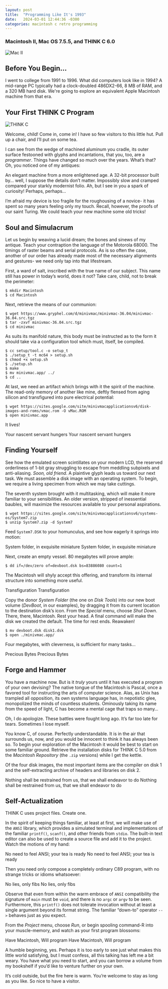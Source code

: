 ```yaml
---
layout: post
title:  "Programming Like It's 1993"
date:   2024-03-01 12:44:36 -0300
categories: macintosh c retro programming
---
```

### Macintosh II, Mac OS 7.5.5, and THINK C 6.0

![Mac II](/assets/img/dither_it_mac2.jpg "Mac II")

## Before You Begin...

I went to college from 1991 to 1996. What did computers look like in 1994? A mid-range PC typically had a clock-doubled 486DX2-66, 8 MB of RAM, and a 320 MB hard disk. We're going to explore an equivalent Apple Macintosh machine from that era.

## Your First THINK C Program

![THINK C](/assets/img/thinkc.gif "THINK C")

Welcome, child! Come in, come in! I have so few visitors to this little hut. Pull up a chair, and I’ll put on some tea.

I can see from the wedge of machined aluminum you cradle, its outer surface festooned with glyphs and incantations, that you, too, are a *programmer*. Things have changed so much over the years. What’s that? Oh, you noticed one of my antiques:

An elegant machine from a more enlightened age. A 32-bit processor built by… well, I suppose the details don’t matter. Impossibly slow and cramped compared your starkly modernist folio. Ah, but I see in you a spark of curiosity! Perhaps, perhaps…

I’m afraid my device is too fragile for the roughousing of a novice- it has spent so many years feeling only my touch. Recall, however, the proofs of our saint Turing. We could teach your new machine some old tricks!

## Soul and Simulacrum

Let us begin by weaving a lucid dream; the bones and sinews of my antique. Teach your contraption the language of the Motorola 68000. The timings of raster beams and serial protocols. As is so often the case, another of our order has already made most of the necessary alignments and gestures- we need only tap into that lifestream.

First, a ward of salt, inscribed with the true name of our subject. This name still has power in today’s world, does it not? Take care, child, not to break the perimeter:
```
$ mkdir Macintosh
$ cd Macintosh
```
Next, retrieve the means of our communion:
```
$ wget https://www.gryphel.com/d/minivmac/minivmac-36.04/minivmac-36.04.src.tgz
$ tar -zxvf minivmac-36.04.src.tgz
$ cd minivmac
```
As suits its manifold nature, this body must be instructed as to the form it should take via a configuration tool which must, itself, be compiled.
```
$ cc setup/tool.c -o setup_t
$ ./setup_t -t mc64 > setup.sh
$ chmod +x setup.sh
$ ./setup.sh
$ make
$ mv minivmac.app/ ../
$ cd ..
```
At last, we need an artifact which brings with it the spirit of the machine. The read-only memory of another like mine, deftly flensed from aging silicon and transfigured into pure electrical potential:
```
$ wget https://sites.google.com/site/minivmacapplicationsv6/disk-images-and-roms/vmac.rom -O vMac.ROM
$ open minivmac.app
```
It lives!

Your nascent servant hungers
Your nascent servant hungers

## Finding Yourself

See how the emulated screen scintillates on your modern LCD, the reserved orderliness of 1-bit gray struggling to escape from meddling subpixels and anti-aliasing. *Soon, old friend*. A plaintive glyph leads us toward our next task. We must assemble a disk image with an operating system. To begin, we require a living specimen from which we may take cuttings.

The seventh system brought with it multitasking, which will make it more familiar to your sensibilities. An older version, stripped of inessential baubles, will maximize the resources available to your personal aspirations.
```
$ wget https://sites.google.com/site/minivmacapplicationsv6/systems-os/System7.zip
$ unzip System7.zip -d System7
```
Feed `System7.DSK` to your homunculus, and see how eagerly it springs into motion:

System folder, in exquisite miniature
System folder, in exquisite miniature

Next, create an empty vessel. 80 megabytes will prove ample:
```
$ dd if=/dev/zero of=devboot.dsk bs=83886080 count=1
```
The Macintosh will shyly accept this offering, and transform its internal structure into something more useful.

Transfiguration
Transfiguration

Copy the donor *System Folder* (the one on *Disk Tools*) into our new boot volume (*DevBoot*, in our examples), by dragging it from its current location to the destination disk’s icon. From the *Special* menu, choose *Shut Down*. There, there, Macintosh. Rest your head. A final command will make the disk we created the default. The time for rest ends. Reawaken!
```
$ mv devboot.dsk disk1.dsk
$ open ./minivmac.app/
```
Four megabytes, with cleverness, is sufficient for many tasks…

Precious Bytes
Precious Bytes

## Forge and Hammer

You have a machine now. But is it *truly* yours until it has executed a program of your own devising? The native tongue of the Macintosh is Pascal, once a favored tool for instructing the arts of computer science. Alas, as Unix has trampled all opposition, its own systems language has, in nepotistic glee, monopolized the minds of countless students. Ominously taking its name from the speed of light, C has become a mental cage that traps so many…

Oh, I do apologize. These battles were fought long ago. It’s far too late for tears. Sometimes I lose myself.

You know C, of course. Perfectly understandable. It is in the air that surrounds us, now, and you would be innocent to think it has always been so. To begin your exploration of the Macintosh it would be best to start on some familiar ground. Retrieve the installation disks for THINK C 5.0 from the *Macintosh Repository* (the `.zip` versions) while I get the kettle.

Of the four disk images, the most important items are the compiler on disk 1 and the self-extracting archive of headers and libraries on disk 2.

Nothing shall be restrained from us, that we shall endeavor to do
Nothing shall be restrained from us, that we shall endeavor to do

## Self-Actualization

THINK C uses project files. Create one.

In the spirit of keeping things familiar, at least at first, we will make use of the `ANSI` library, which provides a simulated terminal and implementations of the familiar `printf()`, `scanf()`, and other friends from `stdio`. The built-in text editor can also be used to create a source file and add it to the project. Watch the motions of my hand:

No need to feel ANSI; your tea is ready
No need to feel ANSI; your tea is ready

Then you need only compose a completely ordinary C89 program, with no strange tricks or idioms whatsoever:

No lies, only fibs
No lies, only fibs

Observe that even from within the warm embrace of `ANSI` compatibility the signature of `main` must be `void`, and there is no `argc` or `argv` to be seen. Furthermore, this `printf()` does not tolerate invocation without at least a single argument beyond its format string. The familiar “down-to” operator `-->` behaves just as you expect.

From the *Project* menu, choose *Run*, or begin spooling command-R into your muscle-memory, and watch as your first program blossoms:

Have Macintosh, Will program
Have Macintosh, Will program

A humble beginning, yes. Perhaps it is too early to see just what makes this little world satisfying, but I must confess, all this talking has left me a bit weary. You have what you need to start, and you can borrow a volume from my bookshelf if you’d like to venture further on your own.

It’s cold outside, but the fire here is warm. You’re welcome to stay as long as you like. So nice to have a visitor.

